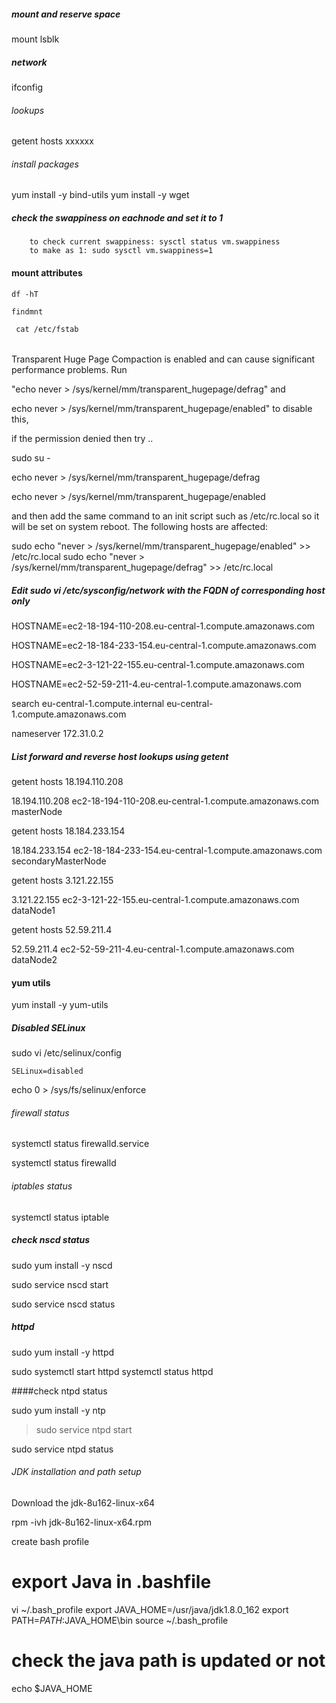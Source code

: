 
##### mount and reserve space
 mount
 lsblk

 ##### network
 ifconfig

 ###### lookups
getent hosts xxxxxx

###### install packages
yum install -y bind-utils
yum install -y wget


##### check the swappiness on eachnode and set it to 1
        to check current swappiness: sysctl status vm.swappiness
		to make as 1: sudo sysctl vm.swappiness=1

#### mount attributes
    df -hT 
    
    findmnt

     cat /etc/fstab

######
Transparent Huge Page Compaction is enabled and can cause significant performance problems. Run 

 "echo never > /sys/kernel/mm/transparent_hugepage/defrag" and 

echo never > /sys/kernel/mm/transparent_hugepage/enabled" to disable this, 

 if the permission denied then try ..

sudo su -

echo never > /sys/kernel/mm/transparent_hugepage/defrag

echo never > /sys/kernel/mm/transparent_hugepage/enabled

and then add the same command to an init script such as /etc/rc.local so it will be set on system reboot. The following hosts are affected: 

sudo echo "never > /sys/kernel/mm/transparent_hugepage/enabled" >> /etc/rc.local
sudo echo "never > /sys/kernel/mm/transparent_hugepage/defrag" >> /etc/rc.local

##### Edit sudo vi /etc/sysconfig/network with the FQDN of corresponding host only
HOSTNAME=ec2-18-194-110-208.eu-central-1.compute.amazonaws.com

HOSTNAME=ec2-18-184-233-154.eu-central-1.compute.amazonaws.com

HOSTNAME=ec2-3-121-22-155.eu-central-1.compute.amazonaws.com

HOSTNAME=ec2-52-59-211-4.eu-central-1.compute.amazonaws.com

search eu-central-1.compute.internal eu-central-1.compute.amazonaws.com

nameserver 172.31.0.2

##### List forward and reverse host lookups using getent
getent hosts 18.194.110.208

18.194.110.208  ec2-18-194-110-208.eu-central-1.compute.amazonaws.com masterNode

 getent hosts 18.184.233.154

18.184.233.154  ec2-18-184-233-154.eu-central-1.compute.amazonaws.com secondaryMasterNode

getent hosts 3.121.22.155

3.121.22.155    ec2-3-121-22-155.eu-central-1.compute.amazonaws.com dataNode1

getent hosts 52.59.211.4

52.59.211.4     ec2-52-59-211-4.eu-central-1.compute.amazonaws.com dataNode2


#### yum utils

yum install -y yum-utils

##### Disabled SELinux
  sudo vi /etc/selinux/config
  
    SELinux=disabled
echo 0 > /sys/fs/selinux/enforce

###### firewall status
systemctl status firewalld.service 

systemctl status firewalld

###### iptables status

systemctl status iptable

##### check nscd status

  sudo yum install -y nscd

   sudo service nscd start

   sudo service nscd status

   ##### httpd
   sudo yum install -y httpd

sudo systemctl start httpd
systemctl status httpd

####check ntpd status

   sudo yum install -y ntp

   > sudo service ntpd start

   sudo service ntpd status

###### JDK installation and path setup

Download the jdk-8u162-linux-x64

rpm -ivh jdk-8u162-linux-x64.rpm

create bash profile 

# export Java in .bashfile
 vi ~/.bash_profile
export JAVA_HOME=/usr/java/jdk1.8.0_162
export PATH=$PATH:$JAVA_HOME\bin
source ~/.bash_profile
# check the java path is updated or not

echo $JAVA_HOME